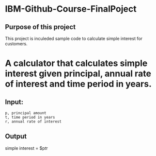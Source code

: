 # IBM-Github-Course-FinalPoject

## Purpose of this project
This project is inculeded sample code to calculate simple interest for customers.

# A calculator that calculates simple interest given principal, annual rate of interest and time period in years.

## Input:
    p, principal amount
    t, time period in years
    r, annual rate of interest
## Output
   simple interest = $p*t*r

